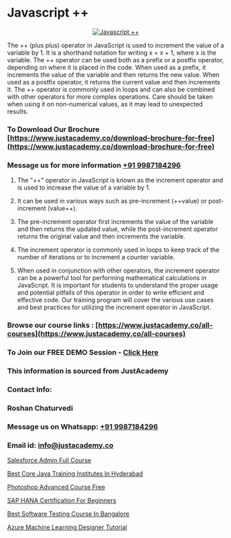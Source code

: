 # Javascript ++

<p align="center">
  <a href="https://justacademy.co/course-detail/core-java-training">
    <img src="https://justacademy.co/storage2/course_image/1677245426_course_image.webp" alt="Javascript ++">
  </a>
</p>


The ++ (plus plus) operator in JavaScript is used to increment the value of a variable by 1. It is a shorthand notation for writing x = x + 1, where x is the variable. The ++ operator can be used both as a prefix or a postfix operator, depending on where it is placed in the code. When used as a prefix, it increments the value of the variable and then returns the new value. When used as a postfix operator, it returns the current value and then increments it. The ++ operator is commonly used in loops and can also be combined with other operators for more complex operations. Care should be taken when using it on non-numerical values, as it may lead to unexpected results.
### To Download Our Brochure [https://www.justacademy.co/download-brochure-for-free](https://www.justacademy.co/download-brochure-for-free)
### Message us for more information [+91 9987184296](https://api.whatsapp.com/send?phone=919987184296)
1) The "++" operator in JavaScript is known as the increment operator and is used to increase the value of a variable by 1.

2) It can be used in various ways such as pre-increment (++value) or post-increment (value++).

3) The pre-increment operator first increments the value of the variable and then returns the updated value, while the post-increment operator returns the original value and then increments the variable.

4) The increment operator is commonly used in loops to keep track of the number of iterations or to increment a counter variable.

5) When used in conjunction with other operators, the increment operator can be a powerful tool for performing mathematical calculations in JavaScript. It is important for students to understand the proper usage and potential pitfalls of this operator in order to write efficient and effective code. Our training program will cover the various use cases and best practices for utilizing the increment operator in JavaScript.

### Browse our course links : [https://www.justacademy.co/all-courses](https://www.justacademy.co/all-courses) 
### To Join our FREE DEMO Session - [Click Here](https://www.justacademy.co/register-for-course-demo)


### This information is sourced from JustAcademy
### Contact Info:
### Roshan Chaturvedi
### Message us on Whatsapp: [+91 9987184296](https://api.whatsapp.com/send?phone=919987184296)
### Email id: [info@justacademy.co](mailto:info@justacademy.co)
                
[Salesforce Admin Full Course](https://www.linkedin.com/pulse/salesforce-admin-full-course-software-training-sunnyvale-rwvsc?trackingId=KAlEqqTstWxJ5XworwMlmg%3D%3D&lipi=urn%3Ali%3Apage%3Ad_flagship3_company_admin%3BviNdRu1RQq6I56HA85%2BzdA%3D%3D)

[Best Core Java Training Institutes In Hyderabad](https://www.linkedin.com/pulse/best-core-java-training-institutes-hyderabad-justacademy-mumbai-zeclc?trackingId=G0D9W1Y%2Br8I3kZnIzZ8iqw%3D%3D&lipi=urn%3Ali%3Apage%3Ad_flagship3_showcase_admin%3BQONBiiZYS52%2BUVT4s6K24g%3D%3D)

[Photoshop Advanced Course Free](https://medium.com/@abhidnya.1068/photoshop-advanced-course-free-a111b6afbca8)

[SAP HANA Certification For Beginners](https://medium.com/@negishivu99/sap-hana-certification-for-beginners-0f03768a38d7)

[Best Software Testing Course In Bangalore](https://justacademyin.github.io/justacademy/best-software-testing-course-in-bangalore)

[Azure Machine Learning Designer Tutorial](https://justacademyin.github.io/justacademy/azure-machine-learning-designer-tutorial)


